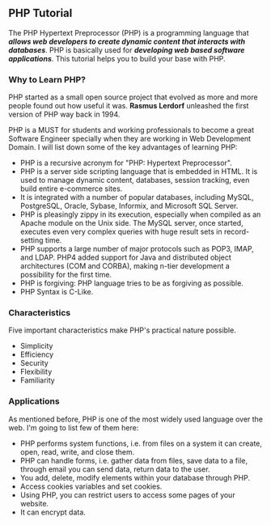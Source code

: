 ## PHP Tutorial

The PHP Hypertext Preprocessor (PHP) is a programming language that ***allows web developers to create dynamic content that interacts with databases***. PHP is basically used for ***developing web based software applications***. This tutorial helps you to build your base with PHP.

### Why to Learn PHP?

PHP started as a small open source project that evolved as more and more people found out how useful it was. **Rasmus Lerdorf** unleashed the first version of PHP way back in 1994.

PHP is a MUST for students and working professionals to become a great Software Engineer specially when they are working in Web Development Domain. I will list down some of the key advantages of learning PHP:

- PHP is a recursive acronym for "PHP: Hypertext Preprocessor".
- PHP is a server side scripting language that is embedded in HTML. It is used to manage dynamic content, databases, session tracking, even build entire e-commerce sites.
- It is integrated with a number of popular databases, including MySQL, PostgreSQL, Oracle, Sybase, Informix, and Microsoft SQL Server.
- PHP is pleasingly zippy in its execution, especially when compiled as an Apache module on the Unix side. The MySQL server, once started, executes even very complex queries with huge result sets in record-setting time.
- PHP supports a large number of major protocols such as POP3, IMAP, and LDAP. PHP4 added support for Java and distributed object architectures (COM and CORBA), making n-tier development a possibility for the first time.
- PHP is forgiving: PHP language tries to be as forgiving as possible.
- PHP Syntax is C-Like.

### Characteristics

Five important characteristics make PHP's practical nature possible.

- Simplicity
- Efficiency
- Security
- Flexibility
- Familiarity

### Applications

As mentioned before, PHP is one of the most widely used language over the web. I'm going to list few of them here:

- PHP performs system functions, i.e. from files on a system it can create, open, read, write, and close them.
- PHP can handle forms, i.e. gather data from files, save data to a file, through email you can send data, return data to the user.
- You add, delete, modify elements within your database through PHP.
- Access cookies variables and set cookies.
- Using PHP, you can restrict users to access some pages of your website.
- It can encrypt data.
